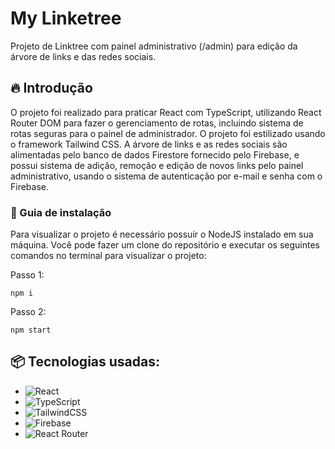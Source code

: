 # My Linketree

Projeto de Linktree com painel administrativo (/admin) para edição da árvore de links e das redes sociais.

## 🔥 Introdução

O projeto foi realizado para praticar React com TypeScript, utilizando React Router DOM para fazer o gerenciamento de rotas, incluindo sistema de rotas seguras para o painel de administrador. O projeto foi estilizado usando o framework Tailwind CSS. A árvore de links e as redes sociais são alimentadas pelo banco de dados Firestore fornecido pelo Firebase, e possui sistema de adição, remoção e edição de novos links pelo painel administrativo, usando o sistema de autenticação por e-mail e senha com o Firebase.

### 🔨 Guia de instalação

Para visualizar o projeto é necessário possuir o NodeJS instalado em sua máquina. Você pode fazer um clone do repositório e executar os seguintes comandos no terminal para visualizar o projeto:

Passo 1:
```
npm i
```
Passo 2:
```
npm start
```

## 📦 Tecnologias usadas:

* ![React](https://img.shields.io/badge/react-%2320232a.svg?style=for-the-badge&logo=react&logoColor=%2361DAFB)
* ![TypeScript](https://img.shields.io/badge/typescript-%23007ACC.svg?style=for-the-badge&logo=typescript&logoColor=white)
* ![TailwindCSS](https://img.shields.io/badge/tailwindcss-%2338B2AC.svg?style=for-the-badge&logo=tailwind-css&logoColor=white)
* ![Firebase](https://img.shields.io/badge/firebase-%23039BE5.svg?style=for-the-badge&logo=firebase)
* ![React Router](https://img.shields.io/badge/React_Router-CA4245?style=for-the-badge&logo=react-router&logoColor=white)

